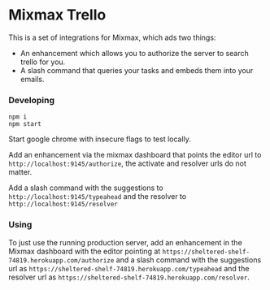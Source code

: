 # Mixmax Trello

This is a set of integrations for Mixmax, which ads two things:

* An enhancement which allows you to authorize the server to search trello for you.
* A slash command that queries your tasks and embeds them into your emails.

### Developing

    npm i
    npm start

Start google chrome with insecure flags to test locally.

Add an enhancement via the mixmax dashboard that points the editor url to `http://localhost:9145/authorize`, the activate and resolver urls do not matter.

Add a slash command with the suggestions to `http://localhost:9145/typeahead` and the resolver to `http://localhost:9145/resolver`

### Using

To just use the running production server, add an enhancement in the Mixmax dashboard with the editor pointing at `https://sheltered-shelf-74819.herokuapp.com/authorize`
and a slash command with the suggestions url as `https://sheltered-shelf-74819.herokuapp.com/typeahead` and the resolver url as `https://sheltered-shelf-74819.herokuapp.com/resolver`.

